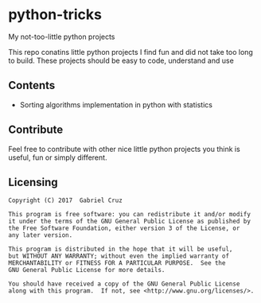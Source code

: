 # python-tricks
My not-too-little python projects

This repo conatins little python projects I find fun and did not take
too long to build. These projects should be easy to code, understand and
use

## Contents

- Sorting algorithms implementation in python with statistics

## Contribute

Feel free to contribute with other nice little python projects you
think is useful, fun or simply different.

## Licensing

    Copyright (C) 2017  Gabriel Cruz

    This program is free software: you can redistribute it and/or modify
    it under the terms of the GNU General Public License as published by
    the Free Software Foundation, either version 3 of the License, or
    any later version.

    This program is distributed in the hope that it will be useful,
    but WITHOUT ANY WARRANTY; without even the implied warranty of
    MERCHANTABILITY or FITNESS FOR A PARTICULAR PURPOSE.  See the
    GNU General Public License for more details.

    You should have received a copy of the GNU General Public License
    along with this program.  If not, see <http://www.gnu.org/licenses/>.
